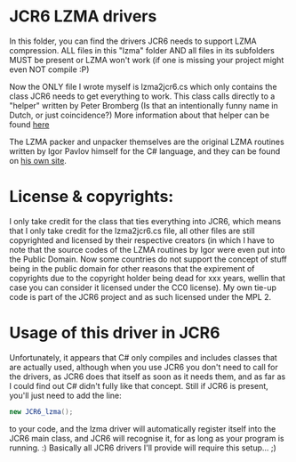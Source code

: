 # JCR6 LZMA drivers

In this folder, you can find the drivers JCR6 needs to support LZMA compression.
ALL files in this "lzma" folder AND all files in its subfolders MUST be present or LZMA won't work (if one is missing your project might even NOT compile :P)

Now the ONLY file I wrote myself is lzma2jcr6.cs which only contains the class JCR6 needs to get everything to work. This class calls directly to a "helper" written by Peter Bromberg (Is that an intentionally funny name in Dutch, or just coincidence?) More information about that helper can be found [here](http://www.nullskull.com/a/768/7zip-lzma-inmemory-compression-with-c.aspx)

The LZMA packer and unpacker themselves are the original LZMA routines written by Igor Pavlov himself for the C# language, and they can be found on [his own site](https://www.7-zip.org/sdk.html).

# License & copyrights:

I only take credit for the class that ties everything into JCR6, which means that I only take credit for the lzma2jcr6.cs file, all other files are still copyrighted and licensed by their respective creators (in which I have to note that the source codes of the LZMA routines by Igor were even put into the Public Domain. Now some countries do not support the concept of stuff being in the public domain for other reasons that the expirement of copyrights due to the copyright holder being dead for xxx years, wellin that case you can consider it licensed under the CC0 license). My own tie-up code is part of the JCR6 project and as such licensed under the MPL 2.

# Usage of this driver in JCR6

Unfortunately, it appears that C# only compiles and includes classes that are actually used, although when you use JCR6 you don't need to call for the drivers, as JCR6 does that itself as soon as it needs them, and as far as I could find out C# didn't fully like that concept. 
Still if JCR6 is present, you'll just need to add the line:
~~~C#
new JCR6_lzma();
~~~
to your code, and the lzma driver will automatically register itself into the JCR6 main class, and JCR6 will recognise it, for as long as your program is running. :)
Basically all JCR6 drivers I'll provide will require this setup... ;)

